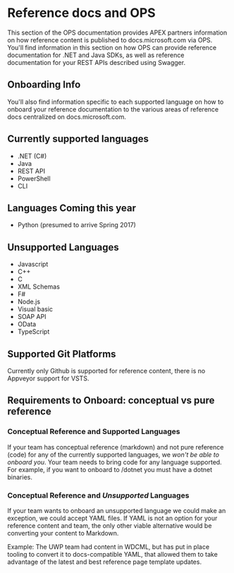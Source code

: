 # Reference docs and OPS

This section of the OPS documentation provides APEX partners information on how reference content is published to docs.microsoft.com via OPS. You'll find information in this section on how OPS can provide reference documentation for .NET and Java SDKs, as well as reference documentation for your REST APIs described using Swagger. 

## Onboarding Info

You'll also find information specific to each supported language on how to onboard your reference documentation to the various areas of reference docs centralized on docs.microsoft.com. 

## Currently supported languages

* .NET (C#)
* Java
* REST API 
* PowerShell
* CLI

## Languages Coming this year

* Python (presumed to arrive Spring 2017)

## Unsupported Languages

* Javascript
* C++
* C
* XML Schemas
* F#
* Node.js
* Visual basic
* SOAP API
* OData
* TypeScript

## Supported Git Platforms

Currently only Github is supported for reference content, there is no Appveyor support for VSTS.

## Requirements to Onboard: conceptual vs pure reference

### Conceptual Reference and Supported Languages
If your team has conceptual reference (markdown) and not pure reference (code) for any of the currently supported languages, we *won't be able to onboard you*. Your team needs to bring code for any language supported. For example, if you want to onboard to /dotnet you must have a dotnet binaries.

### Conceptual Reference and *Unsupported* Languages
If your team wants to onboard an unsupported language we could make an exception, we could accept YAML files. If YAML is not an option for your reference content and team, the only other viable alternative would be converting your content to Markdown. 


Example: The UWP team had content in WDCML, but has put in place tooling to convert it to docs-compatible YAML, that allowed them to take advantage of the latest and best reference page template updates. 

 
